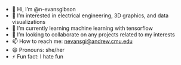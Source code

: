 - 👋 Hi, I’m @n-evansgibson
- 👀 I’m interested in electrical engineering, 3D graphics, and data visualizations
- 🌱 I’m currently learning machine learning with tensorflow
- 💞️ I’m looking to collaborate on any projects related to my interests
- 📫 How to reach me: nevansgi@andrew.cmu.edu 
- 😄 Pronouns: she/her
- ⚡ Fun fact: I hate fun

<!---
n-evansgibson/n-evansgibson is a ✨ special ✨ repository because its `README.md` (this file) appears on your GitHub profile.
You can click the Preview link to take a look at your changes.
--->
